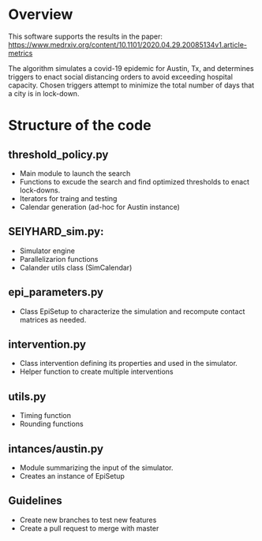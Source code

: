 # Overview
This software supports the results in the paper: 
https://www.medrxiv.org/content/10.1101/2020.04.29.20085134v1.article-metrics

The algorithm simulates a  covid-19 epidemic for Austin, Tx, and determines triggers
to enact social distancing orders to avoid exceeding hospital capacity. Chosen triggers
attempt to minimize the total number of days that a city is in lock-down. 

# Structure of the code

## threshold_policy.py
- Main module to launch the search
- Functions to excude the search and find optimized thresholds to enact lock-downs.
- Iterators for traing and testing
- Calendar generation (ad-hoc for Austin instance)

## SEIYHARD_sim.py:
- Simulator engine
- Parallelizarion functions
- Calander utils class (SimCalendar)

## epi_parameters.py
- Class EpiSetup to characterize the simulation and recompute contact matrices as needed.

## intervention.py
- Class intervention defining its properties and used in the simulator.
- Helper function to create multiple interventions

## utils.py
- Timing function
- Rounding functions

## intances/austin.py
- Module summarizing the input of the simulator.
- Creates an instance of EpiSetup


## Guidelines
- Create new branches to test new features
- Create a pull request to merge with master
